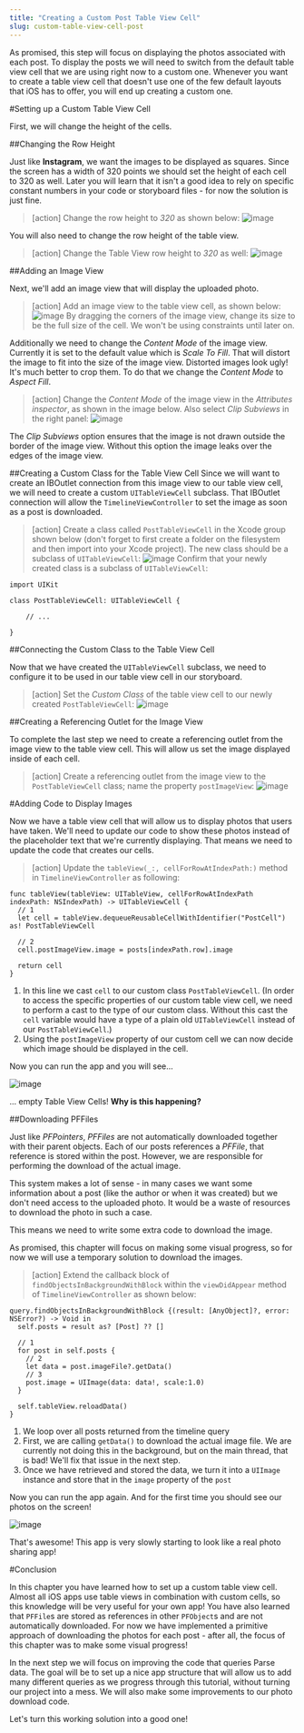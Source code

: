 ```yaml
---
title: "Creating a Custom Post Table View Cell"
slug: custom-table-view-cell-post
---
```


As promised, this step will focus on displaying the photos associated with each post. To display the posts we will need to switch from the default table view cell that we are using right now to a custom one. Whenever you want to create a table view cell that doesn't use one of the few default layouts that iOS has to offer, you will end up creating a custom one.

#Setting up a Custom Table View Cell

First, we will change the height of the cells.

##Changing the Row Height

Just like **Instagram**, we want the images to be displayed as squares. Since the screen has a width of 320 points we should set the height of each cell to 320 as well. Later you will learn that it isn't a good idea to rely on specific constant numbers in your code or storyboard files - for now the solution is just fine.

> [action]
Change the row height to _320_ as shown below:
![image](row_height.png)

You will also need to change the row height of the table view.

> [action]
Change the Table View row height to _320_ as well:
![image](tv_row_height.png)

##Adding an Image View

Next, we'll add an image view that will display the uploaded photo.

> [action]
Add an image view to the table view cell, as shown below:
![image](add_image_view.png)
By dragging the corners of the image view, change its size to be the full size of the cell. We won't be using constraints until later on.

Additionally we need to change the _Content Mode_ of the image view. Currently it is set to the default value which is _Scale To Fill_. That will distort the image to fit into the size of the image view. Distorted images look ugly! It's much better to crop them. To do that we change the _Content Mode_ to _Aspect Fill_.

> [action]
> Change the _Content Mode_ of the image view in the _Attributes inspector_, as shown in the image below. Also select
> _Clip Subviews_ in the right panel:
> ![image](imageview_content_mode.png)

The _Clip Subviews_ option ensures that the image is not drawn outside the border of the image view. Without this option the image leaks over the edges of the image view.

##Creating a Custom Class for the Table View Cell
Since we will want to create an IBOutlet connection from this image view to our table view cell, we will need to create a custom `UITableViewCell` subclass. That IBOutlet connection will allow the `TimelineViewController` to set the image as soon as a post is downloaded.

> [action]
Create a class called `PostTableViewCell` in the Xcode group shown below (don't forget to first create a folder on the filesystem and then import into your Xcode project). The new class should be a subclass of `UITableViewCell`:
![image](post_table_view_cell.png)
Confirm that your newly created class is a subclass of `UITableViewCell`:
>
    import UIKit
>
    class PostTableViewCell: UITableViewCell {
>
        // ...
>
    }

##Connecting the Custom Class to the Table View Cell

Now that we have created the `UITableViewCell` subclass, we need to configure it to be used in our table view cell in our storyboard.

> [action]
Set the _Custom Class_ of the table view cell to our newly created `PostTableViewCell`:
![image](cell_custom_class.png)

##Creating a Referencing Outlet for the Image View

To complete the last step we need to create a referencing outlet from the image view to the table view cell. This will allow us set the image displayed inside of each cell.

> [action]
Create a referencing outlet from the image view to the `PostTableViewCell` class; name the property `postImageView`:
![image](image_ref.png)

#Adding Code to Display Images

Now we have a table view cell that will allow us to display photos that users have taken. We'll need to update our code to show these photos instead of the placeholder text that we're currently displaying. That means we need to update the code that creates our cells.

> [action]
> Update the `tableView(_:, cellForRowAtIndexPath:)` method in `TimelineViewController` as following:
>
    func tableView(tableView: UITableView, cellForRowAtIndexPath indexPath: NSIndexPath) -> UITableViewCell {
      // 1
      let cell = tableView.dequeueReusableCellWithIdentifier("PostCell") as! PostTableViewCell
>
      // 2
      cell.postImageView.image = posts[indexPath.row].image
>
      return cell
    }

1. In this line we cast `cell` to our custom class `PostTableViewCell`. (In order to access the specific properties of our custom table view cell, we need to perform a cast to the type of our custom class. Without this cast the `cell` variable would have a type of a plain old `UITableViewCell` instead of our `PostTableViewCell`.)
2. Using the `postImageView` property of our custom cell we can now decide which image should be displayed in the cell.

Now you can run the app and you will see...

![image](empty_cells.png)

... empty Table View Cells! **Why is this happening?**

##Downloading PFFiles

Just like _PFPointers_, _PFFiles_ are not automatically downloaded together with their parent objects. Each of our posts references a _PFFile_, that reference is stored within the post. However, we are responsible for performing the download of the actual image.

This system makes a lot of sense - in many cases we want some information about a post (like the author or when it was created) but we don't need access to the uploaded photo. It would be a waste of resources to download the photo in such a case.

This means we need to write some extra code to download the image.

As promised, this chapter will focus on making some visual progress, so for now we will use a temporary solution to download the images.

> [action]
Extend the callback block of `findObjectsInBackgroundWithBlock` within the `viewDidAppear` method of `TimelineViewController` as shown below:
>
    query.findObjectsInBackgroundWithBlock {(result: [AnyObject]?, error: NSError?) -> Void in
      self.posts = result as? [Post] ?? []
>
      // 1
      for post in self.posts {
        // 2
        let data = post.imageFile?.getData()
        // 3
        post.image = UIImage(data: data!, scale:1.0)
      }
>
      self.tableView.reloadData()
    }

1. We loop over all posts returned from the timeline query
2. First, we are calling `getData()` to download the actual image file. We are currently not doing this in the background, but on the main thread, that is bad! We'll fix that issue in the next step.
3. Once we have retrieved and stored the data, we turn it into a `UIImage` instance and store that in the `image` property of the `post`

Now you can run the app again. And for the first time you should see our photos on the screen!

![image](photo_download_working.png)

That's awesome! This app is very slowly starting to look like a real photo sharing app!

#Conclusion

In this chapter you have learned how to set up a custom table view cell. Almost all iOS apps use table views in combination with custom cells, so this knowledge will be very useful for your own app! You have also learned that `PFFile`s are stored as references in other `PFObject`s and are not automatically downloaded. For now we have implemented a primitive approach of downloading the photos for each post - after all, the focus of this chapter was to make some visual progress!

In the next step we will focus on improving the code that queries Parse data. The goal will be to set up a nice app structure that will allow us to add many different queries as we progress through this tutorial, without turning our project into a mess. We will also make some improvements to our photo download code.

Let's turn this working solution into a good one!
